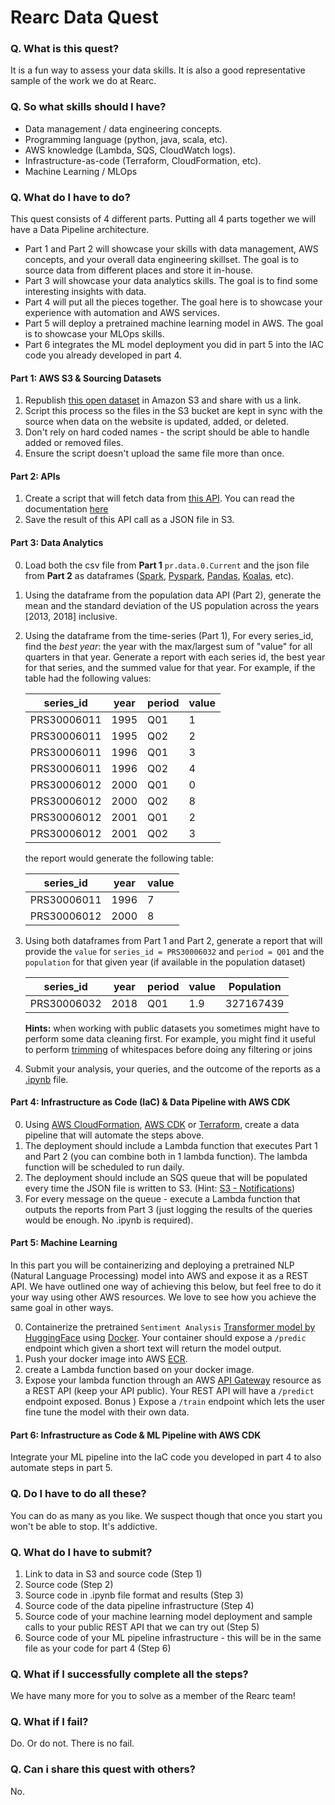 # Rearc Data Quest

### Q. What is this quest?
It is a fun way to assess your data skills. It is also a good representative sample of the work we do at Rearc.

### Q. So what skills should I have?
* Data management / data engineering concepts.
* Programming language (python, java, scala, etc).
* AWS knowledge (Lambda, SQS, CloudWatch logs).
* Infrastructure-as-code (Terraform, CloudFormation, etc).
* Machine Learning / MLOps

### Q. What do I have to do?
This quest consists of 4 different parts. Putting all 4 parts together we will have a Data Pipeline architecture.
- Part 1 and Part 2 will showcase your skills with data management, AWS concepts, and your overall data engineering skillset.
  The goal is to source data from different places and store it in-house.
- Part 3 will showcase your data analytics skills. The goal is to find some interesting insights with data.
- Part 4 will put all the pieces together. The goal here is to showcase your experience with automation and AWS services.
- Part 5 will deploy a pretrained machine learning model in AWS. The goal is to showcase your MLOps skills.
- Part 6 integrates the ML model deployment you did in part 5 into the IAC code you already developed in part 4.

#### Part 1: AWS S3 & Sourcing Datasets
1) Republish [this open dataset](https://download.bls.gov/pub/time.series/pr/) in Amazon S3 and share with us a link.
2) Script this process so the files in the S3 bucket are kept in sync with the source when data on the website is updated, added, or deleted.
3) Don't rely on hard coded names - the script should be able to handle added or removed files.
4) Ensure the script doesn't upload the same file more than once.

#### Part 2: APIs
1) Create a script that will fetch data from [this API](https://datausa.io/api/data?drilldowns=Nation&measures=Population).
   You can read the documentation [here](https://datausa.io/about/api/)
2) Save the result of this API call as a JSON file in S3.

#### Part 3: Data Analytics
0) Load both the csv file from **Part 1** `pr.data.0.Current` and the json file from **Part 2**
   as dataframes ([Spark](https://spark.apache.org/docs/1.6.1/api/java/org/apache/spark/sql/DataFrame.html),
                  [Pyspark](https://spark.apache.org/docs/latest/api/python/reference/api/pyspark.sql.DataFrame.html),
                  [Pandas](https://pandas.pydata.org/pandas-docs/stable/reference/api/pandas.DataFrame.html),
                  [Koalas](https://koalas.readthedocs.io/en/latest/),
                  etc).

1) Using the dataframe from the population data API (Part 2),
   generate the mean and the standard deviation of the US population across the years [2013, 2018] inclusive.

2) Using the dataframe from the time-series (Part 1),
   For every series_id, find the *best year*: the year with the max/largest sum of "value" for all quarters in that year. Generate a report with each series id, the best year for that series, and the summed value for that year.
   For example, if the table had the following values:

    | series_id   | year | period | value |
    |-------------|------|--------|-------|
    | PRS30006011 | 1995 | Q01    | 1     |
    | PRS30006011 | 1995 | Q02    | 2     |
    | PRS30006011 | 1996 | Q01    | 3     |
    | PRS30006011 | 1996 | Q02    | 4     |
    | PRS30006012 | 2000 | Q01    | 0     |
    | PRS30006012 | 2000 | Q02    | 8     |
    | PRS30006012 | 2001 | Q01    | 2     |
    | PRS30006012 | 2001 | Q02    | 3     |

    the report would generate the following table:

    | series_id   | year | value |
    |-------------|------|-------|
    | PRS30006011 | 1996 | 7     |
    | PRS30006012 | 2000 | 8     |

3) Using both dataframes from Part 1 and Part 2, generate a report that will provide the `value`
   for `series_id = PRS30006032` and `period = Q01` and the `population` for that given year (if available in the population dataset)

    | series_id   | year | period | value | Population |
    |-------------|------|--------|-------|------------|
    | PRS30006032 | 2018 | Q01    | 1.9   | 327167439  |

    **Hints:** when working with public datasets you sometimes might have to perform some data cleaning first.
   For example, you might find it useful to perform [trimming](https://stackoverflow.com/questions/35540974/remove-blank-space-from-data-frame-column-values-in-spark) of whitespaces before doing any filtering or joins


4) Submit your analysis, your queries, and the outcome of the reports as a [.ipynb](https://fileinfo.com/extension/ipynb) file.

#### Part 4: Infrastructure as Code (IaC) & Data Pipeline with AWS CDK
0) Using [AWS CloudFormation](https://aws.amazon.com/cloudformation/), [AWS CDK](https://aws.amazon.com/cdk/) or [Terraform](https://www.terraform.io/), create a data pipeline that will automate the steps above.
1) The deployment should include a Lambda function that executes
   Part 1 and Part 2 (you can combine both in 1 lambda function). The lambda function will be scheduled to run daily.
2) The deployment should include an SQS queue that will be populated every time the JSON file is written to S3. (Hint: [S3 - Notifications](https://docs.aws.amazon.com/AmazonS3/latest/userguide/NotificationHowTo.html))
3) For every message on the queue - execute a Lambda function that outputs the reports from Part 3 (just logging the results of the queries would be enough. No .ipynb is required).

#### Part 5: Machine Learning
In this part you will be containerizing and deploying a pretrained NLP (Natural Language Processing) model into AWS and expose it as a REST API. We have outlined one way of achieving this below, but feel free to do it your way using other AWS resources. We love to see how you achieve the same goal in other ways.

0) Containerize the pretrained `Sentiment Analysis` [Transformer model by HuggingFace](https://huggingface.co/transformers/quicktour.html) using [Docker](https://www.docker.com/). Your container should expose a `/predic` endpoint which given a short text will return the model output. 
1) Push your docker image into AWS [ECR](https://aws.amazon.com/ecr/).
2) create a Lambda function based on your docker image.
3) Expose your lambda function through an AWS [API Gateway](https://aws.amazon.com/api-gateway/) resource as a REST API (keep your API public). Your REST API will have a `/predict` endpoint exposed.
Bonus ) Expose a `/train` endpoint which lets the user fine tune the model with their own data. 

#### Part 6: Infrastructure as Code & ML Pipeline with AWS CDK
Integrate your ML pipeline into the IaC code you developed in part 4 to also automate steps in part 5.

### Q. Do I have to do all these?
You can do as many as you like. We suspect though that once you start you won't be able to stop. It's addictive.

### Q. What do I have to submit?
1) Link to data in S3 and source code (Step 1)
2) Source code (Step 2)
2) Source code in .ipynb file format and results (Step 3)
4) Source code of the data pipeline infrastructure (Step 4)
5) Source code of your machine learning model deployment and sample calls to your public REST API that we can try out (Step 5)
6) Source code of your ML pipeline infrastructure - this will be in the same file as your code for part 4 (Step 6)

### Q. What if I successfully complete all the steps?
We have many more for you to solve as a member of the Rearc team!

### Q. What if I fail?
Do. Or do not. There is no fail.

### Q. Can i share this quest with others?
No.
